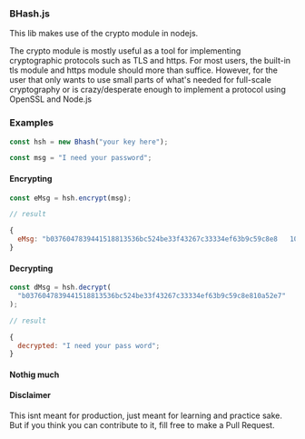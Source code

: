 ### BHash.js

This lib makes use of the crypto module in nodejs.

The crypto module is mostly useful as a tool for implementing cryptographic protocols such as TLS and https. For most users, the built-in tls module and https module should more than suffice. However, for the user that only wants to use small parts of what's needed for full-scale cryptography or is crazy/desperate enough to implement a protocol using OpenSSL and Node.js

### Examples

```javascript
const hsh = new Bhash("your key here");

const msg = "I need your password";
```

#### Encrypting

```javascript
const eMsg = hsh.encrypt(msg);

// result

{
  eMsg: "b0376047839441518813536bc524be33f43267c33334ef63b9c59c8e8   10a52e7";
}
```

#### Decrypting

```javascript
const dMsg = hsh.decrypt(
  "b0376047839441518813536bc524be33f43267c33334ef63b9c59c8e810a52e7"
);

// result

{
  decrypted: "I need your pass word";
}
```

#### Nothig much

#### Disclaimer

This isnt meant for production, just meant for learning and practice sake. But if you think you can contribute to it, fill free to make a Pull Request.
